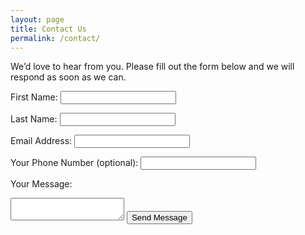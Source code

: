 ```yaml
---
layout: page
title: Contact Us
permalink: /contact/
---
```


We’d love to hear from you.  Please fill out the form below and we will respond as soon as we can.

<form id="contact-form">
  <label for="first-name">First Name:</label>
  <input type="text" id="first-name" name="first-name">

  <label for="last-name">Last Name:</label>
  <input type="text" id="last-name" name="last-name">

  <label for="email">Email Address:</label>
  <input type="email" id="email" name="email">

  <label for="phone">Your Phone Number (optional):</label>
  <input type="tel" id="phone" name="phone">

  <label for="body">Your Message:</label>
  <textarea id="body" name="body"></textarea>

  <input type="submit" value="Send Message">
</form>
